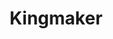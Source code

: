 ---
title: "Kingmaker"
summary: "British indie rock group from Kingston upon Hull, formed in 1990 by ex-Tombstone Graffiti members Loz Hardy and Myles Howell , along with ex-puppeteer John Andrew . Reformed by Myles Howell and John Andrew to play live shows in 2010 sans lead singer and guitar player Loz Hardy, substituting a new lead vocalist, an additional guitar player, and a keyboard player."
image: "kingmaker.jpg"
---